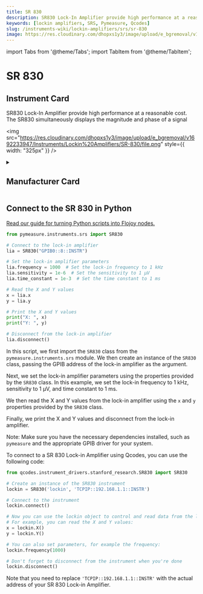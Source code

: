 ```yaml
---
title: SR 830
description: SR830 Lock-In Amplifier provide high performance at a reasonable cost. The SR830 simultaneously displays the magnitude and phase of a signal
keywords: [lockin amplifiers, SRS, Pymeasure, Qcodes]
slug: /instruments-wiki/lockin-amplifiers/srs/sr-830
image: https://res.cloudinary.com/dhopxs1y3/image/upload/e_bgremoval/v1692233947/Instruments/Lockin%20Amplifiers/SR-830/file.png
---
```


import Tabs from '@theme/Tabs';
import TabItem from '@theme/TabItem';

# SR 830

## Instrument Card

<div className="flex">

<div>

SR830 Lock-In Amplifier provide high performance at a reasonable cost. The SR830 simultaneously displays the magnitude and phase of a signal

</div>

<img src="https://res.cloudinary.com/dhopxs1y3/image/upload/e_bgremoval/v1692233947/Instruments/Lockin%20Amplifiers/SR-830/file.png" style={{ width: "325px" }} />

</div>

<details>
<summary><h2>Manufacturer Card</h2></summary>

<img src="https://res.cloudinary.com/dhopxs1y3/image/upload/e_bgremoval/v1692126012/Instruments/Vendor%20Logos/Stanford_Research.png" style={{ width: "100%", height: "150px",objectFit: "cover" }} />

Stanford Research Systems is a maker of general test and measurement instruments. The company was founded in 1980, is privately held, and is not affiliated with Stanford University. Stanford Research Systems manufactures all of their products at their Sunnyvale, California facility. <a href="https://www.thinksrs.com/index.html">Website</a>.

<ul>
  <li>Headquarters: Sunnyvale, California</li>
  <li>Yearly Revenue (millions, USD): 24.9</li>
</ul>
</details>

## Connect to the SR 830 in Python

[Read our guide for turning Python scripts into Flojoy nodes.](https://docs.flojoy.ai/custom-nodes/creating-custom-node/)


<Tabs>
<TabItem value="Pymeasure" label="Pymeasure">


```python
from pymeasure.instruments.srs import SR830

# Connect to the lock-in amplifier
lia = SR830("GPIB0::8::INSTR")

# Set the lock-in amplifier parameters
lia.frequency = 1000  # Set the lock-in frequency to 1 kHz
lia.sensitivity = 1e-6  # Set the sensitivity to 1 µV
lia.time_constant = 1e-3  # Set the time constant to 1 ms

# Read the X and Y values
x = lia.x
y = lia.y

# Print the X and Y values
print("X: ", x)
print("Y: ", y)

# Disconnect from the lock-in amplifier
lia.disconnect()
```

In this script, we first import the `SR830` class from the `pymeasure.instruments.srs` module. We then create an instance of the `SR830` class, passing the GPIB address of the lock-in amplifier as the argument.

Next, we set the lock-in amplifier parameters using the properties provided by the `SR830` class. In this example, we set the lock-in frequency to 1 kHz, sensitivity to 1 µV, and time constant to 1 ms.

We then read the X and Y values from the lock-in amplifier using the `x` and `y` properties provided by the `SR830` class.

Finally, we print the X and Y values and disconnect from the lock-in amplifier.

Note: Make sure you have the necessary dependencies installed, such as `pymeasure` and the appropriate GPIB driver for your system.

</TabItem>
<TabItem value="Qcodes" label="Qcodes">

To connect to a SR 830 Lock-in Amplifier using Qcodes, you can use the following code:

```python
from qcodes.instrument_drivers.stanford_research.SR830 import SR830

# Create an instance of the SR830 instrument
lockin = SR830('lockin', 'TCPIP::192.168.1.1::INSTR')

# Connect to the instrument
lockin.connect()

# Now you can use the lockin object to control and read data from the lock-in amplifier
# For example, you can read the X and Y values:
x = lockin.X()
y = lockin.Y()

# You can also set parameters, for example the frequency:
lockin.frequency(1000)

# Don't forget to disconnect from the instrument when you're done
lockin.disconnect()
```

Note that you need to replace `'TCPIP::192.168.1.1::INSTR'` with the actual address of your SR 830 Lock-in Amplifier.

</TabItem>
</Tabs>